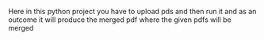 Here in this python project you have to upload pds and then run it and as an outcome it will produce the merged pdf where the given pdfs will be merged
